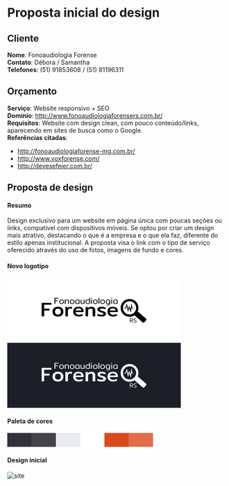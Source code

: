 Proposta inicial do design
==========================

Cliente
-------

**Nome**: Fonoaudiologia Forense  
**Contato**: Débora / Samantha  
**Telefones**: (51) 91853608 / (51) 81196311

Orçamento
---------

**Serviço**: Website responsivo + SEO  
**Domínio**: http://www.fonoaudiologiaforensers.com.br/  
**Requisitos**: Website com design clean, com pouco conteúdo/links, aparecendo em sites de busca como o Google.  
**Referências citadas**:  
- http://fonoaudiologiaforense-mg.com.br/
- http://www.voxforense.com/
- http://devesefeier.com.br/

Proposta de design
------------------

#### Resumo

Design exclusivo para um website em página única com poucas seções ou links, compatível com dispositivos móveis.
Se optou por criar um design mais atrativo, destacando o que é a empresa e o que ela faz, diferente do estilo apenas institucional.
A proposta visa o link com o tipo de serviço oferecido através do uso de fotos, imagens de fundo e cores.

#### Novo logotipo

![logo](https://raw.githubusercontent.com/tiedesign/fonoaudiologiaforensers/master/Proposta/Logo.png)

#### Paleta de cores

![cores](https://raw.githubusercontent.com/tiedesign/fonoaudiologiaforensers/master/Proposta/Paleta-Cores.png)

#### Design inicial

![site](https://raw.githubusercontent.com/tiedesign/fonoaudiologiaforensers/master/Proposta/FonoaudiologiaForenseRSWebsite-2-lg.png)

